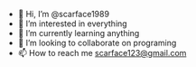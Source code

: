 - 👋 Hi, I’m @scarface1989
- 👀 I’m interested in everything
- 🌱 I’m currently learning anything
- 💞️ I’m looking to collaborate on programing
- 📫 How to reach me scarface123@gmail.com

<!---
scarface1989/scarface1989 is a ✨ special ✨ repository because its `README.md` (this file) appears on your GitHub profile.
You can click the Preview link to take a look at your changes.
--->
